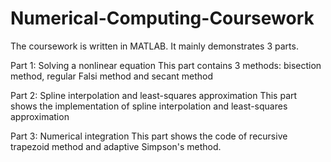 # Numerical-Computing-Coursework

The coursework is written in MATLAB. It mainly demonstrates 3 parts.

Part 1: Solving a nonlinear equation
This part contains 3 methods: bisection method, regular Falsi method and secant method
  
Part 2: Spline interpolation and least-squares approximation
This part shows the implementation of spline interpolation and least-squares approximation

Part 3: Numerical integration
This part shows the code of recursive trapezoid method and adaptive Simpson's method.
